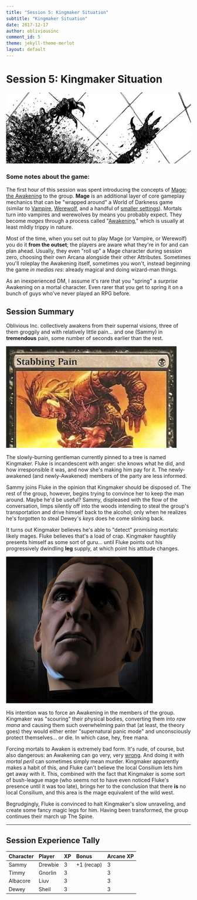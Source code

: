 ```yaml
---
title: "Session 5: Kingmaker Situation"
subtitle: "Kingmaker Situation"
date: 2017-12-17
author: obliviousinc
comment_id: 5
theme: jekyll-theme-merlot
layout: default
---
```


# Session 5: Kingmaker Situation

![Hands](/assets/img/hdr/hands.jpg)

### Some notes about the game:

The first hour of this session was spent introducing the concepts of [Mage: the Awakening](https://whitewolf.fandom.com/wiki/Mage:_The_Awakening) to the group.  **Mage** is an additional layer of core gameplay mechanics that can be "wrapped around" a World of Darkness game (similar to [Vampire](https://whitewolf.fandom.com/wiki/Vampire:_The_Requiem), [Werewolf](https://whitewolf.fandom.com/wiki/Werewolf:_The_Forsaken), and a handful of [smaller settings](https://en.wikipedia.org/wiki/World_of_Darkness#Limited_series_setting)).  Mortals turn into vampires and werewolves by means you probably expect.  They become *mages* through a process called "[Awakening](https://1d4chan.org/wiki/Mage:_The_Awakening#Awakening)," which is usually at least mildly trippy in nature.

Most of the time, when you set out to play Mage (or Vampire, or Werewolf) you do it **from the outset**; the players are aware what they're in for and can plan ahead.  Usually, they even "roll up" a Mage character during session zero, choosing their own Arcana alongside their other Attributes.  Sometimes you'll roleplay the Awakening itself, sometimes you won't, instead beginning the game *in medias res*:  already magical and doing wizard-man things.

As an inexperienced DM, I assume it's rare that you "spring" a *surprise* Awakening on a mortal character.  Even rarer that you get to spring it on a bunch of guys who've never played an RPG before.

## Session Summary

Oblivious Inc. collectively awakens from their supernal visions, three of them groggily and with relatively little pain... and one (Sammy) in **tremendous** pain, some number of seconds earlier than the rest.

![Pain](/assets/img/pain.jpg)

The slowly-burning gentleman currently pinned to a tree is named Kingmaker.  Fluke is incandescent with anger:  she knows what he did, and how irresponsible it was, and now she's making him pay for it.  The newly-awakened (and newly-Awakened) members of the party are less informed.

Sammy joins Fluke in the opinion that Kingmaker should be disposed of.  The rest of the group, however, begins trying to convince her to keep the man around.  Maybe he'd be useful?  Sammy, displeased with the flow of the conversation, limps silently off into the woods intending to steal the group's transportation and drive himself back to the alcohol; only when he realizes he's forgotten to steal Dewey's *keys* does he come slinking back.

It turns out Kingmaker believes he's able to "detect" promising mortals:  likely mages.  Fluke believes that's a load of crap.  Kingmaker haughtily presents himself as some sort of guru... until Fluke points out his progressively dwindling **leg** supply, at which point his attitude changes.

![Kingmaker](/assets/img/npc/sm/king5.jpg)

His intention was to force an Awakening in the members of the group.  Kingmaker was "scouring" their physical bodies, converting them into *raw mana* and causing them such overwhelming pain that (at least, the theory goes) they would either enter "supernatural panic mode" and unconsciously protect themselves... or die.  In which case, hey, free mana.

Forcing mortals to Awaken is extremely bad form.  It's rude, of course, but also dangerous:  an Awakening can go very, very [wrong](https://whitewolf.fandom.com/wiki/Banishers).  And doing it with *mortal peril* can sometimes simply mean murder.  Kingmaker apparently makes a habit of this, and Fluke can't believe the local Consilium lets him get away with it.  This, combined with the fact that Kingmaker is some sort of bush-league mage (who seems not to have even noticed Fluke's presence until it was too late), brings her to the conclusion that there **is** no local Consilium, and this area is the mage equivalent of the wild west.

Begrudgingly, Fluke is convinced to halt Kingmaker's slow unraveling, and create some fancy magic legs for him.  Having been transformed, the group continues their march up The Spine.

* * *

## Session Experience Tally

| Character | Player  | XP  | Bonus      | Arcane XP |
|:--------- |:------- |:--- |:---------- |:--------- |
| Sammy     | Drewbie | 3   | +1 (recap) | 3         |
| Timmy     | Gnorlin | 3   |            | 3         |
| Albacore  | Liuv    | 3   |            | 3         |
| Dewey     | Sheil   | 3   |            | 3         |
